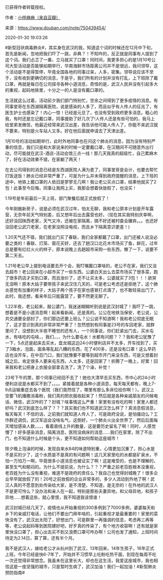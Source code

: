 已获得作者转载授权。


作者：[小样麻麻（来自豆瓣）](https://www.douban.com/people/maxiaofan/)


来源：https://www.douban.com/note/750439454/


2020-01-30 19:03:26


&#35;新型冠状病毒肺炎&#35;，其实身在武汉的我，知道这个词的时候还在12月中下旬，首先是新闻，忽地把我们吓了一跳，非典？！不知咋的，反正就是同事有人提到了这个词。我们忐忑了一番，立马就买了口罩！同时间，我更多担心的是1月10号公司大型活动是否能够如期举行，华南海鲜市场距离公司并不是很远，我问领导，这个活动是不是得暂停，毕竟全国各地的同事过来，人多，密集。领导说应该不至于，没有收到更确切的消息，于是乎，我们所有的计划并没有打乱，上下班除了戴口罩，再就是每日在公司探寻各种小道消息，奇怪的是，武汉人民并没有引起多大的重视，起码地铁里，十分之一的人是没有戴口罩的。  

生活就这么过着，活动前夕我们部门特别忙，空余之间得到了更多疫情的消息。有同事堂哥在东西湖隔离医院，说是感染的人多了，而且似乎有人传人的征兆了，有医生护士也感染了！内心一惊！已经是元旦了，也没有受到政府更多消息。粗心的我，有时还是忘记戴口罩，同事援助了好几次了!人传人还是有些可怕的，我马上给堂弟发微信，他最近经常来武汉出差，我告诉他可能人传人了，你能不来武汉就不要来，特别是火车站人又多。好在他后面就申请去了天津出差。  

1月10号的活动如期举行，此时外地同事也在问这个肺炎的消息，因为没有特别严重的信息，我们只是和大家说来的时候一定要戴口罩，在汉期间不可随意外出行动，尽可能就在武汉-酒店-活动会馆三点一线！那几天我真的超级忙，自己累麻木了，好在活动效果不错，在家躺了两天！  

在去公司得到的消息已经是东西湖医院人满为患了，同事堂哥是会计，也要去帮忙打饭送饭！肺炎已经非常严重了，可是为什么并未得到政府提醒的消息，上下班的途中，地铁上戴口罩的人依旧是寥寥无几啊！我让老公买点口罩，结果他就买了2包！此事至今后悔，同事让我网上买，我那会想着快放假了，也没买！  

1.19号是年前最后一天上班，部门聚餐后就正式放假了！  

今年刚搬新房子，说是必须在武汉过年，怕太无聊，我和老公原本计划是开车露营，无奈年前天气特别差，后又想年后出去露营也好。（现在其实我特别庆幸啊，还好没回陕西老家，天气又冷，还被在家隔离，搞不好还被村委会嫌弃。。。也还好没回老公武穴老家，在老家没网没电视，而且乡下隔离意识更差！)  

1.20天气还不错，我们就出门买了春联，我们全家都戴了口罩，出门还被人说没必要之类的！春联、灯笼、窗花买好，还去了趟汉口北花木市场买了鱼，鲜花，过年总是要有红红火火的样子，原本说晚上去趟超市采购一些东西，懒了一下，说要不第二天去。  

1.21号老公早上接到电话要去开个会，我叮嘱戴口罩啥的，老公不在家，我们又没去超市！老公回来在小超市买了一些东西。公婆白天出么去菜市场买了很多菜，跑了很多药店才买到口罩，而且涨价了，还不让买太多，公婆就买了3包！！！欲哭无泪啊！原本大姑子要带孩子来武汉住几天的，可是老公考虑还是拒绝了，这个肺炎感觉有加重的样子，大姑子两个孩子在家也感冒打点滴了，也不敢轻易出门了。此时，我还想，看来年后只能露营了，要不然更无聊了。  

1.22半夜，老公起来，敲公婆门，我迷迷糊糊听到说是武汉封城了！我吓了一跳，想着是不是小道消息啊！起来看新闻，还是真的。公公在地铁当保安，老公说，公共交通要全部封了，你们那边还要上班么？公公说不知道啊！我和老公彻底无眠了，这才意识到真的非常非常严重了！忽然想到有同事是23号的车回老家，就群里问了，没想到大半夜不睡觉的还有人，一个同事说，你们赶紧出门去，买水屯水，有啥吃的屯啥，，我们，，，为什么要屯水！水都有问题？？？我和老公犹豫了一下，5点还是起床去买水，盘龙城这边24小时便利店并不太多，开车找到了，买了3箱水，泡面，面条等乱起八糟的东西，花了400多，还是没有口罩！这么早药店也没开车，在中百门口，我们犹豫要不要等到超市开门来没东西，可是又想着封城之后，肯定很多人要来屯东西，人太多，还是回家了！折腾了一晚上，好累！回来我和老公把身上衣服全部拿去洗了，洗了个澡，补觉！  

23号下午的票，那个同事已经回不去了！她也大清早去买东西，市中心的24小时便利店说是水都买不到了。。。。紧接着就是各种小道消息，每天每天都有，晚上7-9点运输重症去各个医院（我们竟然信了，哪里有那么多床位给你啊！）。武汉上空要飞机播撒消毒粉，我们真的把衣服收起来了！然后就是各种亲戚朋友的问候电话、微信，武汉咋的了？封城？啥事情这么严重！家里有没有吃的啊！家里人都还好吗？武汉到底怎么样了？？？其实我们也不知道武汉怎么样了？真消息假消息，每天每天！不信的话，之前我们就知道人传人了，可是政府没说，是怕骚动么？工作群还调侃，武汉军运会没啥名气，这倒好，一个肺炎火出全世界了，然后后面每天增加感染人数，，，，看着直线上升的数量，这是要历史留名了啊！同时，人感觉懵了！好多感染消息，隔离消息，医院没病床的消息……我们在家里，除了不出门，也不知道什么时候是个头，更不知道如何帮助这座城市！  

除夕晚上泡澡的时候，发现自来水84的味道特别重，心情更加沉重了，担心水是不是买的少了，这个水质是不是真的有问题啊！这几天家里吃的水都是矿泉水，不怕一万怕万一啊，毕竟很多小道消息也被证实了啊！这是难受的，也是不理解的，甚至生气和郁闷的。为什么不提前说，为什么？？？严重之前老百姓根本没重视，老百姓为什么没有重视，难道不是政府的责任么？我自己也觉得封城晚了！很多企业早早就放假了的！20号之前放假的企业非常多的，多少人流动到外地了啊！武汉人真的不愿意到处传染给大家，是不清楚，不知道，是无奈的！在外地的武汉人不是更可怜么？没办法和亲人在一起，特别是那些夫妻异地，和父母异地，和孩子异地……想着这些，就心里恨，我不知道我该恨谁！  

武汉封城已经几天了，疫情也从开始重视的300多例到了7000多例，婆婆每天和乡下的亲戚打电话，让他们不要出门拜年啥的，引起重视才是最重要的！家里的菜快没有了，武汉出太阳了，好想出门，可是群里一再强调的信息，考虑再三再等等，老公说起码等到医院建好吧，好歹真的传染了，有个地方收容啊！还有就是家里快没口罩了，担心出去买不到又浪费口罩可咋办啊！公司也发了通知，上班时间待定为2.14日，算了算，还有半个月。  

我不是武汉人，嫁给老公才从杭州到了武汉，13年回来，14年生孩子，16年正式上班，今年已经是快6-7年了，开始并不习惯早上吃粉吃热干面，到现在每周不吃一次还觉得非常想念。我虽未在这里长大，却也在这生活，我爱这座城市，我也相信这是一座坚强的城市，只是暂时生病了，武汉加油！我们一起加油！&#35;新型肺炎预防指南&#35;  

  

